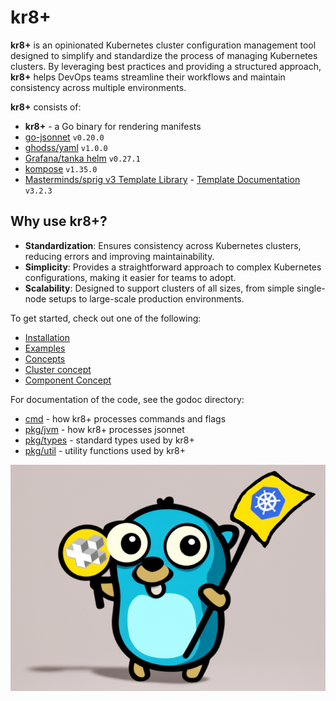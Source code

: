 # kr8+

**kr8+** is an opinionated Kubernetes cluster configuration management tool designed to simplify and standardize the process of managing Kubernetes clusters.
By leveraging best practices and providing a structured approach, **kr8+** helps DevOps teams streamline their workflows and maintain consistency across multiple environments.

**kr8+** consists of:

- **kr8+** - a Go binary for rendering manifests
- [go-jsonnet](https://pkg.go.dev/github.com/google/go-jsonnet) `v0.20.0`
- [ghodss/yaml](https://github.com/ghodss/yaml) `v1.0.0`
- [Grafana/tanka helm](https://github.com/grafana/tanka/pkg/helm) `v0.27.1`
- [kompose](https://github.com/kubernetes/kompose) `v1.35.0`
- [Masterminds/sprig v3 Template Library](https://pkg.go.dev/github.com/Masterminds/sprig#section-readme) - [Template Documentation](https://masterminds.github.io/sprig/) `v3.2.3`

## Why use kr8+?

* **Standardization**: Ensures consistency across Kubernetes clusters, reducing errors and improving maintainability.
* **Simplicity**: Provides a straightforward approach to complex Kubernetes configurations, making it easier for teams to adopt.
* **Scalability**: Designed to support clusters of all sizes, from simple single-node setups to large-scale production environments.

To get started, check out one of the following:

* [Installation](installation.md)
* [Examples](https://github.com/ice-bergtech/kr8/tree/main/example)
* [Concepts](concepts/overview.md)
* [Cluster concept](concepts/clusters.md)
* [Component Concept](concepts/components.md)

For documentation of the code, see the godoc directory:

* [cmd](godoc/kr8-cmd.md) - how kr8+ processes commands and flags
* [pkg/jvm](godoc/kr8-jsonnet.md) - how kr8+ processes jsonnet
* [pkg/types](godoc/kr8-types.md) - standard types used by kr8+
* [pkg/util](godoc/kr8-util.md) - utility functions used by kr8+


![kr8+ Gopher](./kr8_gopher.png)
